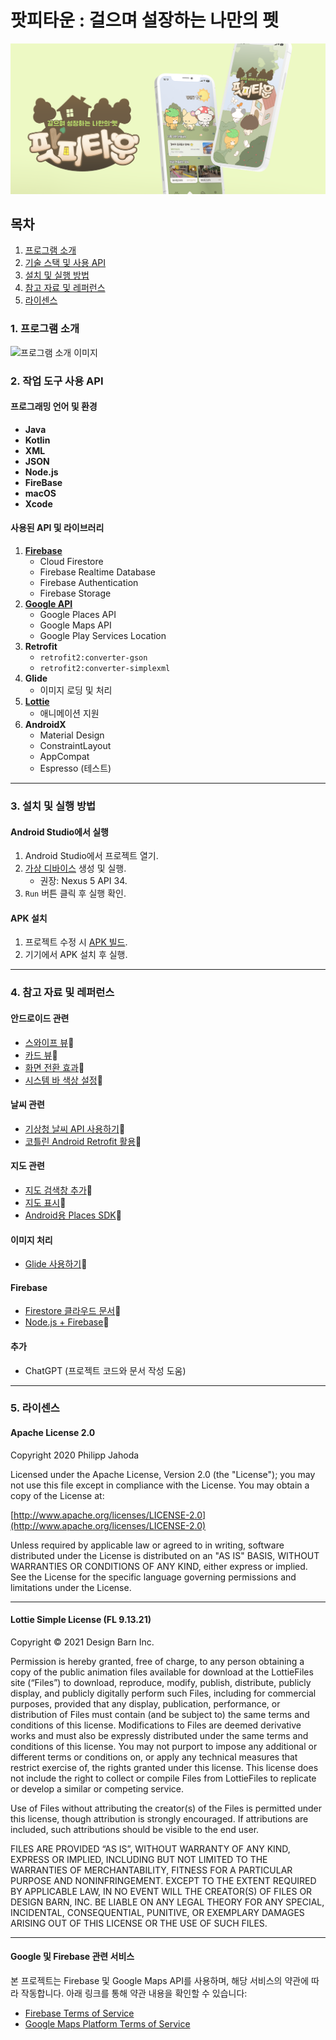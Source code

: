 # **팟피타운 : 걸으며 설장하는 나만의 펫**

![프로젝트 대표 이미지](readmeimgs/mainimg.png)



## 목차
1. [프로그램 소개](#프로그램-소개)
2. [기술 스택 및 사용 API](#기술-스택-및-사용-api)
3. [설치 및 실행 방법](#설치-및-실행-방법)
4. [참고 자료 및 레퍼런스](#참고-자료-및-레퍼런스)
5. [라이센스](#라이센스)

### 1. 프로그램 소개

![프로그램 소개 이미지](readmeimgs/potpy.png)



### 2. 작업 도구 사용 API

#### **프로그래밍 언어 및 환경**
- **Java**
- **Kotlin**
- **XML**
- **JSON**
- **Node.js**
- **FireBase**
- **macOS**
- **Xcode**

#### **사용된 API 및 라이브러리**
1. **[Firebase](https://firebase.google.com/?gad_source=1&gclid=CjwKCAiAjeW6BhBAEiwAdKltMuoPTgufHwrKERMfAqZlXeDPYi3ZA0mIo5OGaSsSzHKUxfRDxfJSXRoCJKcQAvD_BwE&gclsrc=aw.ds&hl=ko)**
   - Cloud Firestore
   - Firebase Realtime Database
   - Firebase Authentication
   - Firebase Storage
2. **[Google API](https://developers.google.com/maps?hl=ko&_gl=1*gug90s*_up*MQ..*_ga*NDA4OTE5MDk4LjE3MzM4OTY0ODA.*_ga_NRWSTWS78N*MTczMzg5NjQ3OS4xLjEuMTczMzg5NjQ4MC4wLjAuMA..)**
   - Google Places API
   - Google Maps API
   - Google Play Services Location
3. **Retrofit**
   - `retrofit2:converter-gson`
   - `retrofit2:converter-simplexml`
4. **Glide**
   - 이미지 로딩 및 처리
5. **[Lottie](https://lottiefiles.com/kr/)**
   - 애니메이션 지원
6. **AndroidX**
   - Material Design
   - ConstraintLayout
   - AppCompat
   - Espresso (테스트)

---

### 3. 설치 및 실행 방법

#### **Android Studio에서 실행**
1. Android Studio에서 프로젝트 열기.
2. [가상 디바이스](https://developer.android.com/studio/run/managing-avds?hl=ko) 생성 및 실행.
   - 권장: Nexus 5 API 34.
3. `Run` 버튼 클릭 후 실행 확인.

#### **APK 설치**
1. 프로젝트 수정 시 [APK 빌드](https://learn2you.tistory.com/82).
2. 기기에서 APK 설치 후 실행.

---

### 4. 참고 자료 및 레퍼런스

#### **안드로이드 관련**
- [스와이프 뷰](https://developer.android.com/guide/navigation/navigation-swipe-view-2?hl=ko)🔗
- [카드 뷰](https://snakehips.tistory.com/108)🔗
- [화면 전환 효과](https://dev-yangkj.tistory.com/5)🔗
- [시스템 바 색상 설정](https://latte-is-horse.tistory.com/288)🔗

#### **날씨 관련**
- [기상청 날씨 API 사용하기](https://hanyeop.tistory.com/388)🔗
- [코틀린 Android Retrofit 활용](https://fre2-dom.tistory.com/429)🔗
  
#### **지도 관련**
- [지도 검색창 추가](https://stackoverflow.com/questions/31136527/add-search-toolbar-over-google-map-like-in-native-android-app)🔗
- [지도 표시](https://eunoia3jy.tistory.com/185)🔗
- [Android용 Places SDK](https://developers.google.com/maps/documentation/places/android-sdk?hl=ko&_gl=1*xattt6*_up*MQ..*_ga*NDA4OTE5MDk4LjE3MzM4OTY0ODA.*_ga_NRWSTWS78N*MTczMzg5NjQ3OS4xLjEuMTczMzg5NjYyNS4wLjAuMA..)🔗

#### **이미지 처리**
- [Glide 사용하기](https://velog.io/@krrong/Android-Glide-%EC%82%AC%EC%9A%A9%ED%95%98%EA%B8%B0)🔗

#### **Firebase**
- [Firestore 클라우드 문서](https://firebase.google.com/docs/storage?hl=ko)🔗
- [Node.js + Firebase](https://liveloper-jay.tistory.com/16)🔗

#### **추가**
- ChatGPT (프로젝트 코드와 문서 작성 도움)

---

### 5. 라이센스

#### **Apache License 2.0**
Copyright 2020 Philipp Jahoda

Licensed under the Apache License, Version 2.0 (the "License"); you may not use this file except in compliance with the License. You may obtain a copy of the License at:

[http://www.apache.org/licenses/LICENSE-2.0](http://www.apache.org/licenses/LICENSE-2.0)

Unless required by applicable law or agreed to in writing, software distributed under the License is distributed on an "AS IS" BASIS, WITHOUT WARRANTIES OR CONDITIONS OF ANY KIND, either express or implied. See the License for the specific language governing permissions and limitations under the License.

---

#### **Lottie Simple License (FL 9.13.21)**
Copyright © 2021 Design Barn Inc.

Permission is hereby granted, free of charge, to any person obtaining a copy of the public animation files available for download at the LottieFiles site (“Files”) to download, reproduce, modify, publish, distribute, publicly display, and publicly digitally perform such Files, including for commercial purposes, provided that any display, publication, performance, or distribution of Files must contain (and be subject to) the same terms and conditions of this license. Modifications to Files are deemed derivative works and must also be expressly distributed under the same terms and conditions of this license. You may not purport to impose any additional or different terms or conditions on, or apply any technical measures that restrict exercise of, the rights granted under this license. This license does not include the right to collect or compile Files from LottieFiles to replicate or develop a similar or competing service.

Use of Files without attributing the creator(s) of the Files is permitted under this license, though attribution is strongly encouraged. If attributions are included, such attributions should be visible to the end user.

FILES ARE PROVIDED “AS IS”, WITHOUT WARRANTY OF ANY KIND, EXPRESS OR IMPLIED, INCLUDING BUT NOT LIMITED TO THE WARRANTIES OF MERCHANTABILITY, FITNESS FOR A PARTICULAR PURPOSE AND NONINFRINGEMENT. EXCEPT TO THE EXTENT REQUIRED BY APPLICABLE LAW, IN NO EVENT WILL THE CREATOR(S) OF FILES OR DESIGN BARN, INC. BE LIABLE ON ANY LEGAL THEORY FOR ANY SPECIAL, INCIDENTAL, CONSEQUENTIAL, PUNITIVE, OR EXEMPLARY DAMAGES ARISING OUT OF THIS LICENSE OR THE USE OF SUCH FILES.

---

#### **Google 및 Firebase 관련 서비스**
본 프로젝트는 Firebase 및 Google Maps API를 사용하며, 해당 서비스의 약관에 따라 작동합니다. 아래 링크를 통해 약관 내용을 확인할 수 있습니다:
- [Firebase Terms of Service](https://firebase.google.com/terms?authuser=0)
- [Google Maps Platform Terms of Service](https://cloud.google.com/maps-platform/terms/)
